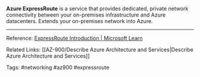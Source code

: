 **Azure ExpressRoute** is a service that provides dedicated, private network connectivity between your on-premises infrastructure and Azure datacenters. Extends your on-premises network into Azure.

---

Reference:
[ExpressRoute Introduction | Microsoft Learn](https://learn.microsoft.com/en-us/azure/expressroute/expressroute-introduction)


Related Links:
[[AZ-900/Describe Azure Architecture and Services|Describe Azure Architecture and Services]]

Tags:
#networking #az900 #expressroute
